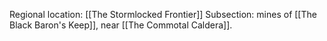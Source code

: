 Regional location: [[The Stormlocked Frontier]]
Subsection: mines of [[The Black Baron's Keep]], near [[The Commotal Caldera]]. 